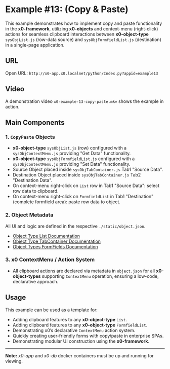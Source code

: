 # Example #13: (Copy & Paste)

This example demonstrates how to implement copy and paste functionality in the **x0-framework**,
utilizing **x0-objects** and context-menu (right-click) actions for seamless clipboard interactions
between **x0-object-type** `sysObjList.js` (row-data source) and `sysObjFormfieldList.js` (destination)
in a single-page application.

## URL

Open URL: `http://x0-app.x0.localnet/python/Index.py?appid=example13`

## Video

A demonstration video `x0-example-13-copy-paste.mkv` shows the example in action.

## Main Components

### 1. `CopyPaste` Objects

- **x0-object-type** `sysObjList.js` (row) configured with a `sysObjContextMenu.js` providing "Get Data" functionality.
- **x0-object-type** `sysObjFormfieldList.js` configured with a `sysObjContextMenu.js` providing "Set Data" functionality.
- Source Object placed inside `sysObjTabContainer.js` Tab1 "Source Data".
- Destination Object placed inside `sysObjTabContainer.js` Tab2 "Destination Data".
- On context-menu right-click on `List` row in Tab1 "Source Data": select row data to clipboard.
- On context-menu right-click on `FormfieldList` in Tab1 "Destination" (complete formfield area): paste row data to object.

### 2. Object Metadata

All UI and logic are defined in the respective `./static/object.json`.

- [Object Type List Documentation](https://docs.webcodex.de/x0/v1.0/appdev-objects.html#list)
- [Object Type TabContainer Documentation](https://docs.webcodex.de/x0/v1.0/appdev-objects.html#tabcontainer)
- [Object Types FormFields Documentation](https://docs.webcodex.de/x0/v1.0/appdev-objects.html#formfield-objects)

### 3. x0 ContextMenu / Action System

- All clipboard actions are declared via metadata in `object.json` for all **x0-object-types** supporting `ContextMenu` operation, ensuring a low-code, declarative approach.

## Usage

This example can be used as a template for:

- Adding clipboard features to any **x0-object-type** `List`.
- Adding clipboard features to any **x0-object-type** `FormfieldList`.
- Demonstrating x0’s declarative `ContextMenu` action system.
- Quickly creating user-friendly forms with copy/paste in enterprise SPAs.
- Demonstrating modular UI construction using the **x0-framework**.

---

**Note:** *x0-app* and *x0-db* docker containers must be up and running for viewing.
